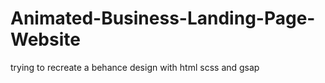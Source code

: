 # Animated-Business-Landing-Page-Website
trying to recreate a behance design with html scss and gsap
